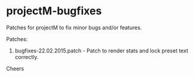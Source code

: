 # projectM-bugfixes

Patches for projectM to fix minor bugs and/or features.

Patches:

1. bugfixes-22.02.2015.patch - Patch to render stats and lock preset text correctly.


Cheers
